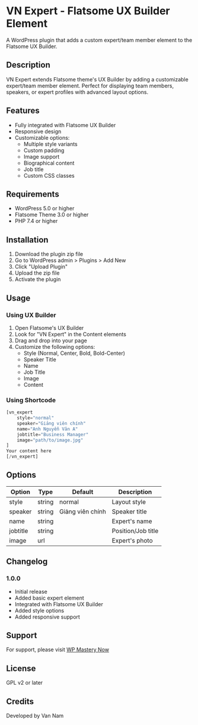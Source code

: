 # VN Expert - Flatsome UX Builder Element

A WordPress plugin that adds a custom expert/team member element to the Flatsome UX Builder.

## Description

VN Expert extends Flatsome theme's UX Builder by adding a customizable expert/team member element. Perfect for displaying team members, speakers, or expert profiles with advanced layout options.

## Features

- Fully integrated with Flatsome UX Builder
- Responsive design
- Customizable options:
  - Multiple style variants
  - Custom padding
  - Image support
  - Biographical content
  - Job title
  - Custom CSS classes

## Requirements

- WordPress 5.0 or higher
- Flatsome Theme 3.0 or higher
- PHP 7.4 or higher

## Installation

1. Download the plugin zip file
2. Go to WordPress admin > Plugins > Add New
3. Click "Upload Plugin"
4. Upload the zip file
5. Activate the plugin

## Usage

### Using UX Builder

1. Open Flatsome's UX Builder
2. Look for "VN Expert" in the Content elements
3. Drag and drop into your page
4. Customize the following options:
   - Style (Normal, Center, Bold, Bold-Center)
   - Speaker Title
   - Name
   - Job Title
   - Image
   - Content

### Using Shortcode

```php
[vn_expert 
    style="normal"
    speaker="Giảng viên chính"
    name="Anh Nguyễn Văn A"
    jobtitle="Business Manager"
    image="path/to/image.jpg"
]
Your content here
[/vn_expert]
```

## Options

| Option    | Type   | Default         | Description           |
|-----------|--------|----------------|-----------------------|
| style     | string | normal         | Layout style          |
| speaker   | string | Giảng viên chính| Speaker title         |
| name      | string |                | Expert's name        |
| jobtitle  | string |                | Position/Job title   |
| image     | url    |                | Expert's photo       |

## Changelog

### 1.0.0
- Initial release
- Added basic expert element
- Integrated with Flatsome UX Builder
- Added style options
- Added responsive support

## Support

For support, please visit [WP Mastery Now](https://wpmasterynow.com)

## License

GPL v2 or later

## Credits

Developed by Van Nam